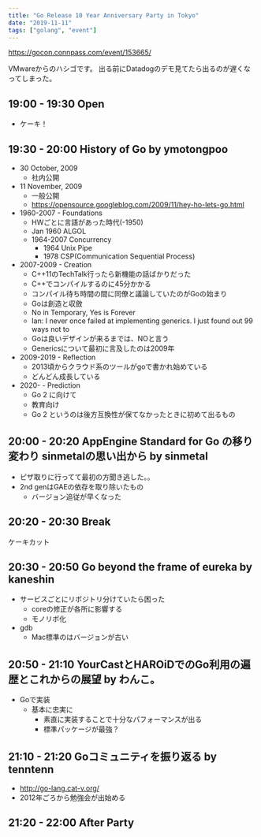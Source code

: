 ```yaml
---
title: "Go Release 10 Year Anniversary Party in Tokyo"
date: "2019-11-11"
tags: ["golang", "event"]
---
```


https://gocon.connpass.com/event/153665/

VMwareからのハシゴです。
出る前にDatadogのデモ見てたら出るのが遅くなってしまった。

## 19:00 - 19:30	Open
* ケーキ！

## 19:30 - 20:00	History of Go by ymotongpoo
* 30 October, 2009
  - 社内公開
* 11 November, 2009
  - 一般公開
  - https://opensource.googleblog.com/2009/11/hey-ho-lets-go.html
* 1960-2007 - Foundations
  - HWごとに言語があった時代(-1950)
  - Jan 1960 ALGOL
  - 1964-2007 Concurrency
    - 1964 Unix Pipe
    - 1978 CSP(Communication Sequential Process)
* 2007-2009 - Creation
  - C++11のTechTalk行ったら新機能の話ばかりだった
  - C++でコンパイルするのに45分かかる
  - コンパイル待ち時間の間に同僚と議論していたのがGoの始まり
  - Goは創造と収斂
  - No in Temporary, Yes is Forever
  - Ian: I never once failed at implementing generics. I just found out 99 ways not to 
  - Goは良いデザインが来るまでは、NOと言う
  - Genericsについて最初に言及したのは2009年
* 2009-2019 - Reflection
  - 2013頃からクラウド系のツールがgoで書かれ始めている
  - どんどん成長している
* 2020- - Prediction
  - Go 2 に向けて
  - 教育向け
  - Go 2 というのは後方互換性が保てなかったときに初めて出るもの

## 20:00 - 20:20	AppEngine Standard for Go の移り変わり sinmetalの思い出から by sinmetal
* ピザ取りに行ってて最初の方聞き逃した。。
* 2nd genはGAEの依存を取り除いたもの
  - バージョン追従が早くなった

## 20:20 - 20:30	Break
ケーキカット

## 20:30 - 20:50	Go beyond the frame of eureka by kaneshin
* サービスごとにリポジトリ分けていたら困った
  - coreの修正が各所に影響する
  - モノリポ化
* gdb
  - Mac標準のはバージョンが古い

## 20:50 - 21:10	YourCastとHAROiDでのGo利用の遍歴とこれからの展望 by わんこ。
* Goで実装
  - 基本に忠実に
    - 素直に実装することで十分なパフォーマンスが出る
    - 標準パッケージが最強？

## 21:10 - 21:20	Goコミュニティを振り返る by tenntenn
* http://go-lang.cat-v.org/
* 2012年ごろから勉強会が出始める

## 21:20 - 22:00	After Party

